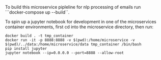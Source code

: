 To build this microservice pipleline for nlp processing of emails run ```docker-compose up --build``.


To spin up a jupyter notebook for development in one of the microservices container environments, first cd into the microservice directory, then run:

```
docker build . -t tmp_container
docker run -it -p 8888:8888 -v $(pwd):/home/microservice -v $(pwd)/../data:/home/microservice/data tmp_container /bin/bash
pip install jupyter
jupyter notebook --ip=0.0.0.0 --port=8888 --allow-root
```

